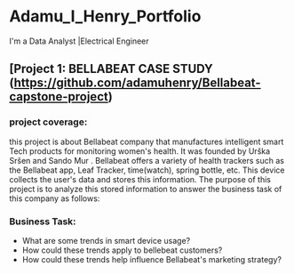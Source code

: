 # Adamu_I_Henry_Portfolio
I'm a Data Analyst |Electrical Engineer


## [Project 1: BELLABEAT CASE STUDY (https://github.com/adamuhenry/Bellabeat-capstone-project) 

###  project coverage:
this project is about Bellabeat company that manufactures intelligent smart Tech products for monitoring women's health. It was founded by Urška Sršen and Sando Mur . 
Bellabeat offers a variety  of health trackers such as the Bellabeat app, Leaf Tracker, time(watch), spring bottle, etc. 
This device collects the user's data and stores this information. 
The purpose of this project is to analyze this stored information to answer the business task of this company as follows:

### Business Task:
  * What are some trends in smart device usage?
  * How could these trends apply to bellebeat customers?
  * How could these trends help influence Bellabeat's marketing strategy?
